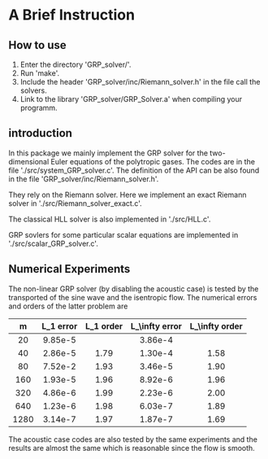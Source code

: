 A Brief Instruction
===

How to use
---

  1. Enter the directory 'GRP_solver/'.
  2. Run 'make'.
  3. Include the header 'GRP_solver/inc/Riemann_solver.h' in the file call the solvers.
  4. Link to the library 'GRP_solver/GRP_Solver.a' when compiling your programm.

introduction
---

In this package we mainly implement the GRP solver for the two-dimensional Euler equations of the polytropic gases. The codes are in the file './src/system_GRP_solver.c'. The definition of the API can be also found in the file 'GRP_solver/inc/Riemann_solver.h'.


They rely on the Riemann solver. Here we implement an exact Riemann solver in './src/Riemann_solver_exact.c'.

The classical HLL solver is also implemented in './src/HLL.c'.

GRP sovlers for some particular scalar equations are implemented in './src/scalar_GRP_solver.c'.


Numerical Experiments
---

The non-linear GRP solver (by disabling the acoustic case) is tested by the transported of the sine wave and the isentropic flow.
The numerical errors and orders of the latter problem are

|  m  | L_1 error | L_1 order | L_\infty error | L_\infty order |
|:---:|:---------:|:---------:|:--------------:|:--------------:|
|  20 |  9.85e-5  |           |     3.86e-4    |                |
|  40 |  2.86e-5  |    1.79   |     1.30e-4    |       1.58     |
|  80 |  7.52e-2  |    1.93   |     3.46e-5    |       1.90     |
| 160 |  1.93e-5  |    1.96   |     8.92e-6    |       1.96     |
| 320 |  4.86e-6  |    1.99   |     2.23e-6    |       2.00     |
| 640 |  1.23e-6  |    1.98   |     6.03e-7    |       1.89     |
|1280 |  3.14e-7  |    1.97   |     1.87e-7    |       1.69     |

The acoustic case codes are also tested by the same experiments and the results are almost the same which is reasonable since the flow is smooth.